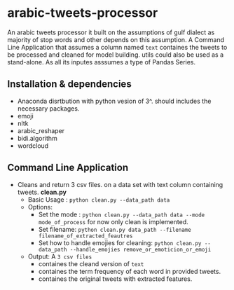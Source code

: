 # arabic-tweets-processor
An arabic tweets processor it built on the assumptions of gulf dialect as majority of stop words and other depends on this assumption.
A Command Line Application that assumes a column named ```text``` containes the tweets to be processed and cleaned for model building.
utils could also be used as a stand-alone. As all its inputes asssumes a type of Pandas Series. 


## Installation & dependencies <a name="Installation & dependencies"></a>

- Anaconda disrtbution with python vesion of 3^. should includes the necessary packages.
- emoji
- nltk
- arabic_reshaper
- bidi.algorithm 
- wordcloud 


## Command Line Application <a name="Commaned Line Application"></a>

- Cleans and return 3 csv files. on a data set with text column containing tweets. **clean.py** 
  - Basic Usage : ```python clean.py --data_path data```<br/>
  - Options:
    - Set the mode : ```python clean.py --data_path data --mode mode_of_process``` for now only clean is implemented.
    - Set filename: ```python clean.py data_path --filename filename_of_extracted_feautres```
    - Set how to handle emojies for cleaning: ```python clean.py --data_path --handle_emojies remove_or_emoticion_or_emoji```
  - Output: A ```3 csv files``` 
    - containes the cleand version of ```text``` 
    - containes the term frequency of each word in provided tweets.
    - containes the original tweets with extracted features.
